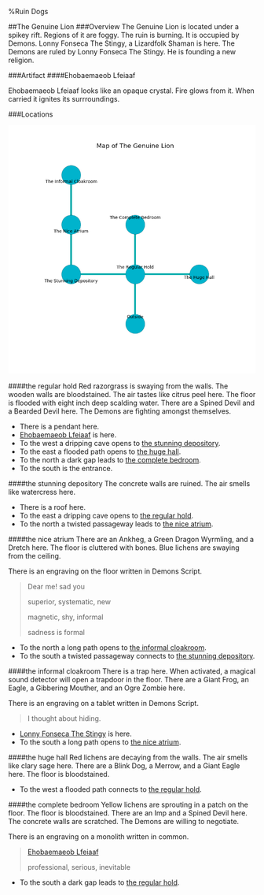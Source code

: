 %Ruin Dogs

##The Genuine Lion
###Overview
The Genuine Lion is located under a spikey rift. Regions of it are foggy. The ruin is burning. It is occupied by Demons. <a name="Lonny-Fonseca-The-Stingy"></a>Lonny Fonseca The Stingy, a Lizardfolk Shaman is here. The Demons are ruled by Lonny Fonseca The Stingy. He  is founding a new religion. 



###Artifact
####<a name="Ehobaemaeob-Lfeiaaf"></a>Ehobaemaeob Lfeiaaf


Ehobaemaeob Lfeiaaf looks like an opaque crystal. Fire glows from it. When carried it ignites its surrroundings. 





###Locations


![](../v2/images/The-Genuine-Lion.png)

####<a name="the-regular-hold"></a>the regular hold
Red razorgrass is swaying from the walls. The wooden walls are bloodstained. The air tastes like citrus peel here. The floor is flooded with eight inch deep scalding water. There are a Spined Devil and a Bearded Devil here. The Demons are fighting amongst themselves. 



* There is a pendant here.
* [Ehobaemaeob Lfeiaaf](#Ehobaemaeob-Lfeiaaf) is here.
* To the west a dripping cave opens to [the stunning depository](#the-stunning-depository).
* To the east a flooded path opens to [the huge hall](#the-huge-hall).
* To the north a dark gap leads to [the complete bedroom](#the-complete-bedroom).
* To the south is the entrance.


####<a name="the-stunning-depository"></a>the stunning depository
The concrete walls are ruined. The air smells like watercress here. 



* There is a roof here.
* To the east a dripping cave opens to [the regular hold](#the-regular-hold).
* To the north a twisted passageway leads to [the nice atrium](#the-nice-atrium).


####<a name="the-nice-atrium"></a>the nice atrium
There are an Ankheg, a Green Dragon Wyrmling, and a Dretch here. The floor is cluttered with bones. Blue lichens are swaying from the ceiling. 

There is an engraving on the floor written in Demons Script. 

> Dear me! sad you
>
> superior, systematic, new
>
> magnetic, shy, informal
>
> sadness is formal
>


* To the north a long path opens to [the informal cloakroom](#the-informal-cloakroom).
* To the south a twisted passageway connects to [the stunning depository](#the-stunning-depository).


####<a name="the-informal-cloakroom"></a>the informal cloakroom
There is a trap here. When activated, a magical sound detector will open a trapdoor in the floor. There are a Giant Frog, an Eagle, a Gibbering Mouther, and an Ogre Zombie here. 

There is an engraving on a tablet written in Demons Script. 

> I thought about hiding.
>


* [Lonny Fonseca The Stingy](#Lonny-Fonseca-The-Stingy) is here.
* To the south a long path opens to [the nice atrium](#the-nice-atrium).


####<a name="the-huge-hall"></a>the huge hall
Red lichens are decaying from the walls. The air smells like clary sage here. There are a Blink Dog, a Merrow, and a Giant Eagle here. The floor is bloodstained. 



* To the west a flooded path connects to [the regular hold](#the-regular-hold).


####<a name="the-complete-bedroom"></a>the complete bedroom
Yellow lichens are sprouting in a patch on the floor. The floor is bloodstained. There are an Imp and a Spined Devil here. The concrete walls are scratched. The Demons are willing to negotiate. 

There is an engraving on a monolith written in common. 

> [Ehobaemaeob Lfeiaaf](#Ehobaemaeob-Lfeiaaf)
>
> professional, serious, inevitable
>


* To the south a dark gap leads to [the regular hold](#the-regular-hold).



